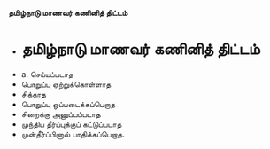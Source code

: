 **தமிழ்நாடு மாணவர் கணினித் திட்டம்**
- # தமிழ்நாடு மாணவர் கணினித் திட்டம்
- a. செய்யப்படாத
- பொறுப்பு ஏற்றுக்கொள்ளாத
- சிக்காத
- பொறுப்பு ஒப்படைக்கப்பெறாத
- சிறைக்கு அனுப்பப்படாத
- முந்திய தீர்ப்புக்குப் கட்டுப்படாத
- முன்தீர்ப்பினால் பாதிக்கப்பெறாத.

